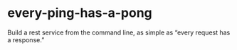 # every-ping-has-a-pong
Build a rest service from the command line, as simple as “every request has a response.”
